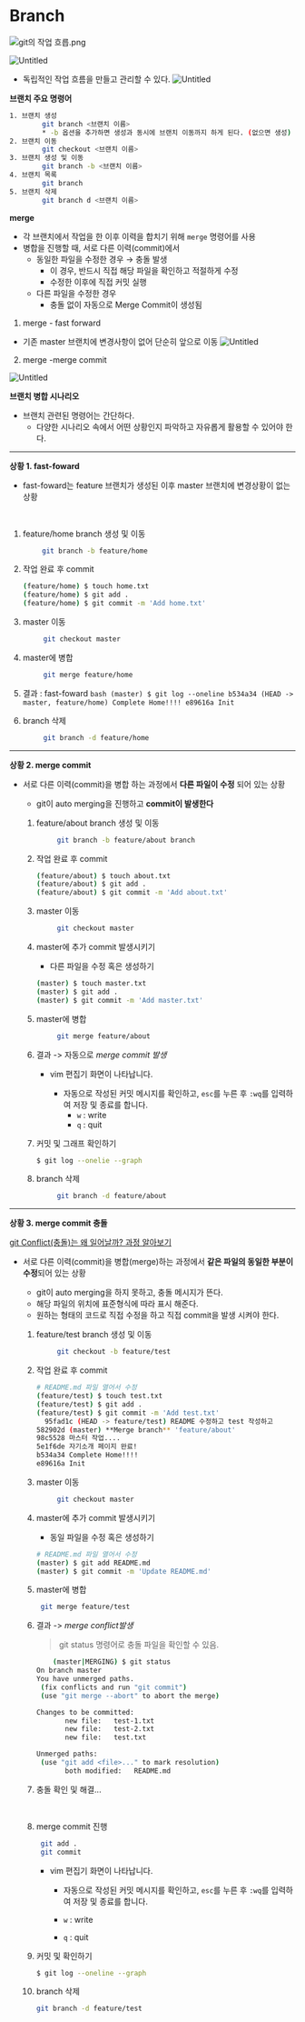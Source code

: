 # Branch

![git의 작업 흐릅.png](https://github.com/mangji12/mangji12/blob/master/GIt%26github/Branch/Branch/git%25EC%259D%2598_%25EC%259E%2591%25EC%2597%2585_%25ED%259D%2590%25EB%25A6%2585.png)

![Untitled](https://github.com/mangji12/mangji12/blob/master/GIt%26github/Branch/Branch/Untitled.png)

- 독립적인 작업 흐름을 만들고 관리할 수 있다.
	![Untitled](https://github.com/mangji12/mangji12/blob/master/GIt%26github/Branch/Branch/Untitled%201.png)
    

**브랜치 주요 명령어**

```bash
1. 브랜치 생성
		git branch <브랜치 이름>
		* -b 옵션을 추가하면 생성과 동시에 브랜치 이동까지 하게 된다. (없으면 생성)
2. 브랜치 이동
		git checkout <브랜치 이름>
3. 브랜치 생성 및 이동 
		git branch -b <브랜치 이름>
4. 브랜치 목록
		git branch
5. 브랜치 삭제
		git branch d <브랜치 이름>
```

**merge**

- 각 브랜치에서 작업을 한 이후 이력을 합치기 위해 `merge` 명령어를 사용
- 병합을 진행할 때, 서로 다른 이력(commit)에서
    - 동일한 파일을 수정한 경우 → 충돌 발생
        - 이 경우, 반드시 직접 해당 파일을 확인하고 적절하게 수정
        - 수정한 이후에 직접 커밋 실행
    - 다른 파일을 수정한 경우
        - 충돌 없이 자동으로  Merge Commit이 생성됨

1) merge - fast forward

- 기존 master 브랜치에 변경사항이 없어 단순히 앞으로 이동
	![Untitled](https://github.com/mangji12/mangji12/blob/master/GIt%26github/Branch/Branch/Untitled%202.png)

2) merge -merge commit

![Untitled](https://github.com/mangji12/mangji12/blob/master/GIt%26github/Branch/Branch/Untitled%203.png)

**브랜치 병합 시나리오**

- 브랜치 관련된 명령어는 간단하다.
    - 다양한 시나리오 속에서 어떤 상황인지 파악하고 자유롭게 활용할 수 있어야 한다.
___
**상황 1. fast-foward**

- fast-foward는 feature 브랜치가 생성된 이후 master 브랜치에 변경상황이 없는 상황

  &nbsp;

1. feature/home branch 생성 및 이동

```bash
		git branch -b feature/home
```

2. 작업 완료 후 commit

   ```bash
   (feature/home) $ touch home.txt
   (feature/home) $ git add .
   (feature/home) $ git commit -m 'Add home.txt'
   ```

3. master 이동

   ```bash
		git checkout master
   ```

4. master에 병합

   ```bash
		git merge feature/home
   ```

5. 결과 : fast-foward
		```bash
   (master) $ git log --oneline
   b534a34 (HEAD -> master, feature/home) Complete Home!!!!
   e89616a Init
		```
   
6. branch 삭제

   ```bash
		git branch -d feature/home
   ```
___
**상황 2. merge commit**

- 서로 다른 이력(commit)을 병합 하는 과정에서 **다른 파일이 수정** 되어 있는 상황
    - git이 auto merging을 진행하고 **commit이 발생한다**
    
    1. feature/about branch 생성 및 이동
    
       ```bash
    		git branch -b feature/about branch
       ```

    2. 작업 완료 후 commit
    
       ```bash
       (feature/about) $ touch about.txt
       (feature/about) $ git add .
       (feature/about) $ git commit -m 'Add about.txt'
       ```
    
    3. master 이동
    
       ```bash
    		git checkout master
       ```
      
    4. master에 추가 commit 발생시키기
    
    	  - 다른 파일을 수정 혹은 생성하기
    
       ```bash
       (master) $ touch master.txt
       (master) $ git add .
       (master) $ git commit -m 'Add master.txt'
       ```
       
    5. master에 병합
    
       ```bash
    		git merge feature/about
       ```
    
    6. 결과 -> 자동으로 *merge commit 발생*
    
       * vim 편집기 화면이 나타납니다. 
    
         * 자동으로 작성된 커밋 메시지를 확인하고, `esc`를 누른 후 `:wq`를 입력하여 저장 및 종료를 합니다.
           * `w` : write
           * `q` : quit
    
    7. 커밋 및 그래프 확인하기
    
       ```bash
       $ git log --onelie --graph
       ```
    
    8. branch 삭제
    
       ```bash
    		git branch -d feature/about
       ```
___
**상황 3. merge commit 충돌**

[git Conflict(충돌)는 왜 일어날까? 과정 알아보기](https://chaeyoung2.tistory.com/61)

- 서로 다른 이력(commit)을 병합(merge)하는 과정에서 **같은 파일의 동일한 부분이 수정**되어 있는 상황
    - git이 auto merging을 하지 못하고, 충돌 메시지가 뜬다.
    - 해당 파일의 위치에 표준형식에 따라 표시 해준다.
    - 원하는 형태의 코드로 직접 수정을 하고 직접 commit을 발생 시켜야 한다.
    
    1. feature/test branch 생성 및 이동
    
       ```bash
    		git checkout -b feature/test
       ```
    
    2. 작업 완료 후 commit
    
       ```bash
       # README.md 파일 열어서 수정
       (feature/test) $ touch test.txt
       (feature/test) $ git add .
       (feature/test) $ git commit -m 'Add test.txt'
    	 95fad1c (HEAD -> feature/test) README 수정하고 test 작성하고
       582902d (master) **Merge branch** 'feature/about'
       98c5528 마스터 작업....
       5e1f6de 자기소개 페이지 완료!
       b534a34 Complete Home!!!!
       e89616a Init
       ```
    
    3. master 이동
    
       ```bash
    		git checkout master
       ```
       
    4. master에 추가 commit 발생시키기
    
       - 동일 파일을 수정 혹은 생성하기
    
       ```bash
       # README.md 파일 열어서 수정
       (master) $ git add README.md
       (master) $ git commit -m 'Update README.md'
       ```
    
    5. master에 병합
    
       ```bash
    	git merge feature/test
       ```
       
    6. 결과 -> *merge conflict발생*
    
       > git status 명령어로 충돌 파일을 확인할 수 있음.
    	```bash
    		(master|MERGING) $ git status
       On branch master
       You have unmerged paths.
         (fix conflicts and run "git commit")        
         (use "git merge --abort" to abort the merge)
       
       Changes to be committed:
               new file:   test-1.txt
               new file:   test-2.txt
               new file:   test.txt
       
       Unmerged paths:
         (use "git add <file>..." to mark resolution)
               both modified:   README.md
    	```
    
    7. 충돌 확인 및 해결...

    &nbsp;
    
    8. merge commit 진행
    
       ```bash
    	git add .
    	git commit
       ```
    
       * vim 편집기 화면이 나타납니다.
    
         * 자동으로 작성된 커밋 메시지를 확인하고, `esc`를 누른 후 `:wq`를 입력하여 저장 및 종료를 합니다.
    
         * `w` : write
    
         * `q` : quit
    
    9. 커밋 및 확인하기
    
       ```bash
       $ git log --oneline --graph
       ```
    
    10. branch 삭제
    
        ```bash
    	git branch -d feature/test
        ```

